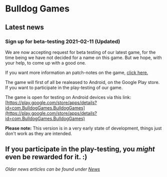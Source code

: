 # Bulldog Games

## Latest news

### Sign up for beta-testing 2021-02-11 (Updated)

We are now accepting request for beta testing of our latest game, for the time being we have not decided for a name on this game. But we hope, with your help, to come up with a good one.

If you want more information an patch-notes on the game, [click here.](spaceshooters.md)

The game will first of all be realeased to Android, on the Google Play store. If you want to participate in the play-testing of our game.

The game is open for testing on Android devices via this link: [https://play.google.com/store/apps/details?id=com.BulldogGames.BulldogGames](https://play.google.com/store/apps/details?id=com.BulldogGames.BulldogGames)

**Please note:** This version is in a very early state of development, things just don't work as they are intended.

If you participate in the play-testing, you *might* even be rewarded for it. :)
---

*Older news articles can be found under [News](news.md)*
